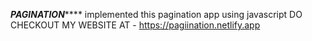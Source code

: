 *************************PAGINATION*****************************
implemented this pagination app using javascript
DO CHECKOUT MY WEBSITE AT - https://pagiination.netlify.app
